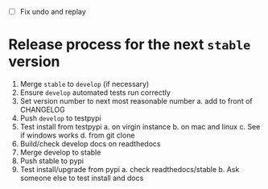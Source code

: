 - [ ] Fix undo and replay

# Release process for the next `stable` version

1. Merge `stable` to `develop` (if necessary)
2. Ensure `develop` automated tests run correctly
3. Set version number to next most reasonable number
   a. add to front of CHANGELOG
4. Push `develop` to testpypi
5. Test install from testpypi
   a. on virgin instance
   b. on mac and linux
   c. See if windows works
   d. from git clone
6. Build/check develop docs on readthedocs
7. Merge develop to stable
8. Push stable to pypi
9. Test install/upgrade from pypi
   a. check readthedocs/stable
   b. Ask someone else to test install and docs
